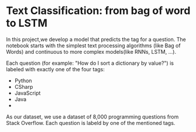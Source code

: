 
# Text Classification: from bag of word to LSTM
In this project,we develop a model that predicts the tag for a question. The notebook starts with the simplest text processing algorithms (like Bag of Words) and continuous to more complex models(like RNNs, LSTM, ...).

Each question (for example: "How do I sort a dictionary by value?") is labeled with exactly one of the four tags:

* Python
* CSharp
* JavaScript
* Java
* 
As our dataset, we use a dataset of 8,000 programming questions from Stack Overflow. Each question is labeld by one of the mentioned tags.
